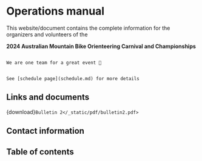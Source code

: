 # Operations manual

This website/document contains the complete information for the organizers and volunteers of the

**2024 Australian Mountain Bike Orienteering Carnival and Championships**

```{admonition} Overall schedule

We are one team for a great event 🚀


See [schedule page](schedule.md) for more details

```

## Links and documents

{download}`Bulletin 2</_static/pdf/bulletin2.pdf>`



## Contact information



## Table of contents

```{tableofcontents}
```
